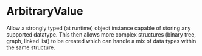 ArbitraryValue
==============

Allow a strongly typed (at runtime) object instance
capable of storing any supported datatype.  This then
allows more complex structures (binary tree, graph, 
linked list) to be created which can handle a mix of
data types within the same structure.
